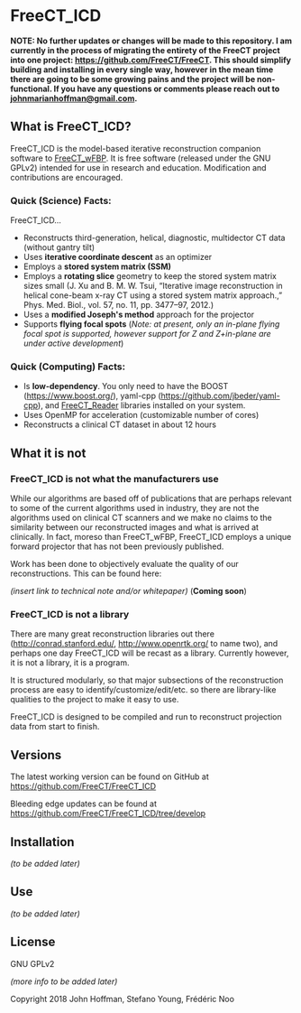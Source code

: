 # FreeCT_ICD

**NOTE:  No further updates or changes will be made to this repository.  I am currently in the process of migrating the entirety of the FreeCT project into one project: https://github.com/FreeCT/FreeCT.   This should simplify building and installing in every single way, however in the mean time there are going to be some growing pains and the project will be non-functional.  If you have any questions or comments please reach out to johnmarianhoffman@gmail.com.**

## What is FreeCT_ICD?

FreeCT\_ICD is the model-based iterative reconstruction companion software to [FreeCT\_wFBP](https://github.com/FreeCT/FreeCT_wFBP).  It is free software (released under the GNU GPLv2) intended for use in research and education.  Modification and contributions are encouraged.

### Quick (Science) Facts:

FreeCT_ICD...

* Reconstructs third-generation, helical, diagnostic, multidector CT data (without gantry tilt)
* Uses **iterative coordinate descent** as an optimizer
* Employs a **stored system matrix (SSM)** 
* Employs a **rotating slice** geometry to keep the stored system matrix sizes small (J. Xu and B. M. W. Tsui, “Iterative image reconstruction in helical cone-beam x-ray CT using a stored system matrix approach.,” Phys. Med. Biol., vol. 57, no. 11, pp. 3477–97, 2012.)
* Uses a **modified Joseph's method** approach for the projector
* Supports **flying focal spots** (*Note: at present, only an in-plane flying focal spot is supported, however support for Z and Z+in-plane are under active development*)

### Quick (Computing) Facts:

* Is **low-dependency**.  You only need to have the BOOST (https://www.boost.org/), yaml-cpp (https://github.com/jbeder/yaml-cpp), and [FreeCT_Reader](https://github.com/FreeCT/FreeCT_Reader) libraries installed on your system.
* Uses OpenMP for acceleration (customizable number of cores)
* Reconstructs a clinical CT dataset in about 12 hours

## What it is not

### FreeCT_ICD is not what the manufacturers use

While our algorithms are based off of publications that are perhaps relevant to some of the current algorithms used in industry, they are not the algorithms used on clinical CT scanners and we make no claims to the similarity between our reconstructed images and what is arrived at clinically. In fact, moreso than FreeCT\_wFBP, FreeCT\_ICD employs a unique forward projector that has not been previously published.

Work has been done to objectively evaluate the quality of our reconstructions.  This can be found here:

*(insert link to technical note and/or whitepaper)* (**Coming soon**)

### FreeCT_ICD is not a library

There are many great reconstruction libraries out there (http://conrad.stanford.edu/, http://www.openrtk.org/ to name two), and perhaps one day FreeCT_ICD will be recast as a library.  Currently however, it is not a library, it is a program.

It is structured modularly, so that major subsections of the reconstruction process are easy to identify/customize/edit/etc. so there are library-like qualities to the project to make it easy to use.

FreeCT_ICD is designed to be compiled and run to reconstruct projection data from start to finish.

## Versions

The latest working version can be found on GitHub at https://github.com/FreeCT/FreeCT_ICD

Bleeding edge updates can be found at https://github.com/FreeCT/FreeCT_ICD/tree/develop

## Installation

*(to be added later)*

## Use

*(to be added later)*

## License

GNU GPLv2

*(more info to be added later)*

Copyright 2018 John Hoffman, Stefano Young, Frédéric Noo
